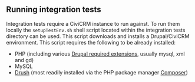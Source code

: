 ## Running integration tests

Integration tests require a CiviCRM instance to run against.  To run them locally the `setupTestEnv.sh` shell script located within the integration tests directory can be used. This script downloads and installs a Drupal/CiviCRM environment.  This script requires the following to be already installed:

* PHP (including various [Drupal required extensions](https://www.drupal.org/requirements/php#extensions), usually mysql, xml and gd)
* MySQL
* [Drush](http://www.drush.org/en/master/) (most readily installed via the PHP package manager [Composer](https://getcomposer.org/))
